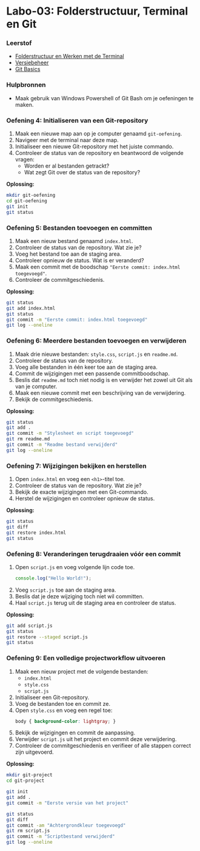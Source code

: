 # Labo-03: Folderstructuur, Terminal en Git

### Leerstof
- [Folderstructuur en Werken met de Terminal](/folderstructuur-en-terminal.md)
- [Versiebeheer](/Git/versiebeheer.md)
- [Git Basics](/Git/git-basics.md)


### Hulpbronnen
- Maak gebruik van Windows Powershell of Git Bash om je oefeningen te maken.


### Oefening 4: Initialiseren van een Git-repository
1. Maak een nieuwe map aan op je computer genaamd `git-oefening`.
2. Navigeer met de terminal naar deze map.
3. Initialiseer een nieuwe Git-repository met het juiste commando.
4. Controleer de status van de repository en beantwoord de volgende vragen:
   - Worden er al bestanden getrackt?
   - Wat zegt Git over de status van de repository?

**Oplossing:**
```bash
mkdir git-oefening
cd git-oefening
git init
git status
```

### Oefening 5: Bestanden toevoegen en committen
1. Maak een nieuw bestand genaamd `index.html`.
2. Controleer de status van de repository. Wat zie je?
3. Voeg het bestand toe aan de staging area.
4. Controleer opnieuw de status. Wat is er veranderd?
5. Maak een commit met de boodschap `"Eerste commit: index.html toegevoegd"`.
6. Controleer de commitgeschiedenis.

**Oplossing:**
```bash
git status
git add index.html
git status
git commit -m "Eerste commit: index.html toegevoegd"
git log --oneline
```

### Oefening 6: Meerdere bestanden toevoegen en verwijderen
1. Maak drie nieuwe bestanden: `style.css`, `script.js` en `readme.md`.
2. Controleer de status van de repository.
3. Voeg alle bestanden in één keer toe aan de staging area.
4. Commit de wijzigingen met een passende commitboodschap.
5. Beslis dat `readme.md` toch niet nodig is en verwijder het zowel uit Git als van je computer.
6. Maak een nieuwe commit met een beschrijving van de verwijdering.
7. Bekijk de commitgeschiedenis.

**Oplossing:**
```bash
git status
git add .
git commit -m "Stylesheet en script toegevoegd"
git rm readme.md
git commit -m "Readme bestand verwijderd"
git log --oneline
```

### Oefening 7: Wijzigingen bekijken en herstellen
1. Open `index.html` en voeg een `<h1>`-titel toe.
2. Controleer de status van de repository. Wat zie je?
3. Bekijk de exacte wijzigingen met een Git-commando.
4. Herstel de wijzigingen en controleer opnieuw de status.

**Oplossing:**
```bash
git status
git diff
git restore index.html
git status
```

### Oefening 8: Veranderingen terugdraaien vóór een commit
1. Open `script.js` en voeg volgende lijn code toe.
    ```JavaScript
    console.log("Hello World!");
    ```
2. Voeg `script.js` toe aan de staging area.
3. Beslis dat je deze wijziging toch niet wil committen.
4. Haal `script.js` terug uit de staging area en controleer de status.

**Oplossing:**
```bash
git add script.js
git status
git restore --staged script.js
git status
```

### Oefening 9: Een volledige projectworkflow uitvoeren
1. Maak een nieuw project met de volgende bestanden:
   - `index.html`
   - `style.css`
   - `script.js`
2. Initialiseer een Git-repository.
3. Voeg de bestanden toe en commit ze.
4. Open `style.css` en voeg een regel toe:
   ```css
   body { background-color: lightgray; }
   ```
5. Bekijk de wijzigingen en commit de aanpassing.
6. Verwijder `script.js` uit het project en commit deze verwijdering.
7. Controleer de commitgeschiedenis en verifieer of alle stappen correct zijn uitgevoerd.

**Oplossing:**
```bash
mkdir git-project
cd git-project

git init
git add .
git commit -m "Eerste versie van het project"

git status
git diff
git commit -am "Achtergrondkleur toegevoegd"
git rm script.js
git commit -m "Scriptbestand verwijderd"
git log --oneline
```